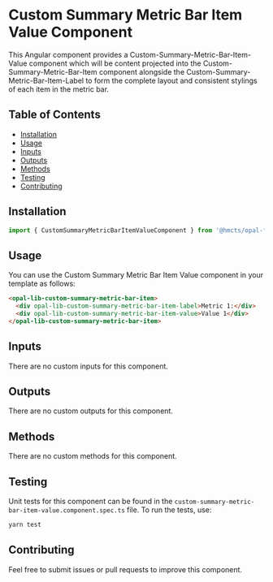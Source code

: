 # Custom Summary Metric Bar Item Value Component

This Angular component provides a Custom-Summary-Metric-Bar-Item-Value component which will be content projected into the Custom-Summary-Metric-Bar-Item component alongside the Custom-Summary-Metric-Bar-Item-Label to form the complete layout and consistent stylings of each item in the metric bar.

## Table of Contents

- [Installation](#installation)
- [Usage](#usage)
- [Inputs](#inputs)
- [Outputs](#outputs)
- [Methods](#methods)
- [Testing](#testing)
- [Contributing](#contributing)

## Installation

```typescript
import { CustomSummaryMetricBarItemValueComponent } from '@hmcts/opal-frontend-common/components/custom/custom-summary-metric-bar/custom-summary-metric-bar-item/custom-summary-metric-bar-item-value';
```

## Usage

You can use the Custom Summary Metric Bar Item Value component in your template as follows:

```html
<opal-lib-custom-summary-metric-bar-item>
  <div opal-lib-custom-summary-metric-bar-item-label>Metric 1:</div>
  <div opal-lib-custom-summary-metric-bar-item-value>Value 1</div>
</opal-lib-custom-summary-metric-bar-item>
```

## Inputs

There are no custom inputs for this component.

## Outputs

There are no custom outputs for this component.

## Methods

There are no custom methods for this component.

## Testing

Unit tests for this component can be found in the `custom-summary-metric-bar-item-value.component.spec.ts` file. To run the tests, use:

```bash
yarn test
```

## Contributing

Feel free to submit issues or pull requests to improve this component.

